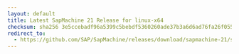 ```yaml
---
layout: default
title: Latest SapMachine 21 Release for linux-x64
checksum: sha256 3e5ccebadf96a5399c5bebdf5360260ade37b3a6d6ad76fa26f0552c57bbeea1
redirect_to:
  - https://github.com/SAP/SapMachine/releases/download/sapmachine-21/sapmachine-jdk-21_linux-x64_bin.tar.gz
---
```

